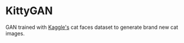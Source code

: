 # KittyGAN
GAN trained with [Kaggle's](https://www.kaggle.com/spandan2/cats-faces-64x64-for-generative-models) cat faces dataset to generate brand new cat images.
